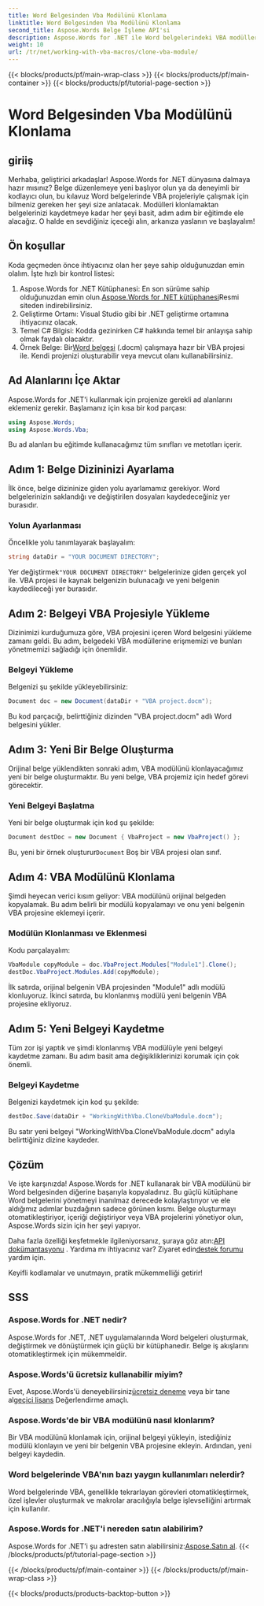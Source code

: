 ```yaml
---
title: Word Belgesinden Vba Modülünü Klonlama
linktitle: Word Belgesinden Vba Modülünü Klonlama
second_title: Aspose.Words Belge İşleme API'si
description: Aspose.Words for .NET ile Word belgelerindeki VBA modüllerini zahmetsizce kopyalayın. Sorunsuz belge düzenleme için adım adım kılavuzumuzu izleyin!
weight: 10
url: /tr/net/working-with-vba-macros/clone-vba-module/
---
```


{{< blocks/products/pf/main-wrap-class >}}
{{< blocks/products/pf/main-container >}}
{{< blocks/products/pf/tutorial-page-section >}}

# Word Belgesinden Vba Modülünü Klonlama


## giriiş

Merhaba, geliştirici arkadaşlar! Aspose.Words for .NET dünyasına dalmaya hazır mısınız? Belge düzenlemeye yeni başlıyor olun ya da deneyimli bir kodlayıcı olun, bu kılavuz Word belgelerinde VBA projeleriyle çalışmak için bilmeniz gereken her şeyi size anlatacak. Modülleri klonlamaktan belgelerinizi kaydetmeye kadar her şeyi basit, adım adım bir eğitimde ele alacağız. O halde en sevdiğiniz içeceği alın, arkanıza yaslanın ve başlayalım!

## Ön koşullar

Koda geçmeden önce ihtiyacınız olan her şeye sahip olduğunuzdan emin olalım. İşte hızlı bir kontrol listesi:

1.  Aspose.Words for .NET Kütüphanesi: En son sürüme sahip olduğunuzdan emin olun.[Aspose.Words for .NET kütüphanesi](https://releases.aspose.com/words/net/)Resmi siteden indirebilirsiniz.
2. Geliştirme Ortamı: Visual Studio gibi bir .NET geliştirme ortamına ihtiyacınız olacak.
3. Temel C# Bilgisi: Kodda gezinirken C# hakkında temel bir anlayışa sahip olmak faydalı olacaktır.
4.  Örnek Belge: Bir[Word belgesi](https://github.com/aspose-words/Aspose.Words-for-.NET/raw/99ba2a2d8b5d650deb40106225f383376b8b4bc6/Examples/Data/VBA%20project.docm) (.docm) çalışmaya hazır bir VBA projesi ile. Kendi projenizi oluşturabilir veya mevcut olanı kullanabilirsiniz.

## Ad Alanlarını İçe Aktar

Aspose.Words for .NET'i kullanmak için projenize gerekli ad alanlarını eklemeniz gerekir. Başlamanız için kısa bir kod parçası:

```csharp
using Aspose.Words;
using Aspose.Words.Vba;
```

Bu ad alanları bu eğitimde kullanacağımız tüm sınıfları ve metotları içerir.

## Adım 1: Belge Dizininizi Ayarlama

İlk önce, belge dizininize giden yolu ayarlamamız gerekiyor. Word belgelerinizin saklandığı ve değiştirilen dosyaları kaydedeceğiniz yer burasıdır.

### Yolun Ayarlanması

Öncelikle yolu tanımlayarak başlayalım:

```csharp
string dataDir = "YOUR DOCUMENT DIRECTORY";
```

 Yer değiştirmek`"YOUR DOCUMENT DIRECTORY"` belgelerinize giden gerçek yol ile. VBA projesi ile kaynak belgenizin bulunacağı ve yeni belgenin kaydedileceği yer burasıdır.

## Adım 2: Belgeyi VBA Projesiyle Yükleme

Dizinimizi kurduğumuza göre, VBA projesini içeren Word belgesini yükleme zamanı geldi. Bu adım, belgedeki VBA modüllerine erişmemizi ve bunları yönetmemizi sağladığı için önemlidir.

### Belgeyi Yükleme

Belgenizi şu şekilde yükleyebilirsiniz:

```csharp
Document doc = new Document(dataDir + "VBA project.docm");
```

Bu kod parçacığı, belirttiğiniz dizinden "VBA project.docm" adlı Word belgesini yükler.

## Adım 3: Yeni Bir Belge Oluşturma

Orijinal belge yüklendikten sonraki adım, VBA modülünü klonlayacağımız yeni bir belge oluşturmaktır. Bu yeni belge, VBA projemiz için hedef görevi görecektir.

### Yeni Belgeyi Başlatma

Yeni bir belge oluşturmak için kod şu şekilde:

```csharp
Document destDoc = new Document { VbaProject = new VbaProject() };
```

 Bu, yeni bir örnek oluşturur`Document` Boş bir VBA projesi olan sınıf.

## Adım 4: VBA Modülünü Klonlama

Şimdi heyecan verici kısım geliyor: VBA modülünü orijinal belgeden kopyalamak. Bu adım belirli bir modülü kopyalamayı ve onu yeni belgenin VBA projesine eklemeyi içerir.

### Modülün Klonlanması ve Eklenmesi

Kodu parçalayalım:

```csharp
VbaModule copyModule = doc.VbaProject.Modules["Module1"].Clone();
destDoc.VbaProject.Modules.Add(copyModule);
```

İlk satırda, orijinal belgenin VBA projesinden "Module1" adlı modülü klonluyoruz. İkinci satırda, bu klonlanmış modülü yeni belgenin VBA projesine ekliyoruz.

## Adım 5: Yeni Belgeyi Kaydetme

Tüm zor işi yaptık ve şimdi klonlanmış VBA modülüyle yeni belgeyi kaydetme zamanı. Bu adım basit ama değişikliklerinizi korumak için çok önemli.

### Belgeyi Kaydetme

Belgenizi kaydetmek için kod şu şekilde:

```csharp
destDoc.Save(dataDir + "WorkingWithVba.CloneVbaModule.docm");
```

Bu satır yeni belgeyi "WorkingWithVba.CloneVbaModule.docm" adıyla belirttiğiniz dizine kaydeder.

## Çözüm

Ve işte karşınızda! Aspose.Words for .NET kullanarak bir VBA modülünü bir Word belgesinden diğerine başarıyla kopyaladınız. Bu güçlü kütüphane Word belgelerini yönetmeyi inanılmaz derecede kolaylaştırıyor ve ele aldığımız adımlar buzdağının sadece görünen kısmı. Belge oluşturmayı otomatikleştiriyor, içeriği değiştiriyor veya VBA projelerini yönetiyor olun, Aspose.Words sizin için her şeyi yapıyor.

 Daha fazla özelliği keşfetmekle ilgileniyorsanız, şuraya göz atın:[API dokümantasyonu](https://reference.aspose.com/words/net/) . Yardıma mı ihtiyacınız var? Ziyaret edin[destek forumu](https://forum.aspose.com/c/words/8) yardım için.

Keyifli kodlamalar ve unutmayın, pratik mükemmelliği getirir!

## SSS

### Aspose.Words for .NET nedir?  
Aspose.Words for .NET, .NET uygulamalarında Word belgeleri oluşturmak, değiştirmek ve dönüştürmek için güçlü bir kütüphanedir. Belge iş akışlarını otomatikleştirmek için mükemmeldir.

### Aspose.Words'ü ücretsiz kullanabilir miyim?  
 Evet, Aspose.Words'ü deneyebilirsiniz[ücretsiz deneme](https://releases.aspose.com/) veya bir tane al[geçici lisans](https://purchase.aspose.com/temporary-license/) Değerlendirme amaçlı.

### Aspose.Words'de bir VBA modülünü nasıl klonlarım?  
Bir VBA modülünü klonlamak için, orijinal belgeyi yükleyin, istediğiniz modülü klonlayın ve yeni bir belgenin VBA projesine ekleyin. Ardından, yeni belgeyi kaydedin.

### Word belgelerinde VBA'nın bazı yaygın kullanımları nelerdir?  
Word belgelerinde VBA, genellikle tekrarlayan görevleri otomatikleştirmek, özel işlevler oluşturmak ve makrolar aracılığıyla belge işlevselliğini artırmak için kullanılır.

### Aspose.Words for .NET'i nereden satın alabilirim?  
 Aspose.Words for .NET'i şu adresten satın alabilirsiniz:[Aspose.Satın al](https://purchase.aspose.com/buy).
{{< /blocks/products/pf/tutorial-page-section >}}

{{< /blocks/products/pf/main-container >}}
{{< /blocks/products/pf/main-wrap-class >}}

{{< blocks/products/products-backtop-button >}}
